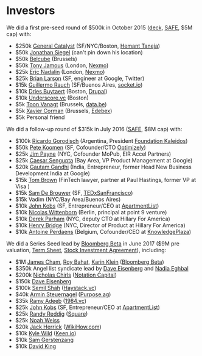 # Investors

We did a first pre-seed round of $500k in October 2015 \([deck](https://www.dropbox.com/s/klwxkewuf9mnjy1/OpenCollective.pdf?dl=0), [SAFE](https://www.ycombinator.com/docs/SAFE_Cap.rtf), $5M cap\) with:

* $250k [General Catalyst](http://generalcatalyst.com) \(SF/NYC/Boston, [Hemant Taneja](https://www.linkedin.com/in/hemanttaneja)\) 
* $50k [Jonathan Siegel](https://www.linkedin.com/in/jsiegel) \(can't pin down his location\)
* $50k [Belcube](http://belcube.com) \(Brussels\)
* $50k [Tony Jamous](https://www.linkedin.com/in/teljamou) \(London, [Nexmo](https://nexmo.com)\)
* $25k [Eric Nadalin](https://uk.linkedin.com/in/enadalin) \(London, [Nexmo](https://nexmo.com)\)
* $25k [Brian Larson](https://www.linkedin.com/in/brian-larson-43904010) \(SF, engineer at Google, Twitter\)
* $15k [Guillermo Rauch](https://twitter.com/rauchg) \(SF/Buenos Aires, [socket.io](http://socket.io)\)
* $10k [Dries Buytaert](http://buytaert.net) \(Boston, [Drupal](https://drupal.org)\)
* $10k [Underscore.vc](http://underscore.vc) \(Boston\)
* $5k [Toon Vanagt](https://www.linkedin.com/in/toonvanagt) \(Brussels, [data.be](http://data.be)\)
* $5k [Xavier Corman](https://www.linkedin.com/in/xaviercorman) \(Brussels, [Edebex](http://edebex.com)\)
* $5k Personal friend

We did a follow-up round of $315k in July 2016 \([SAFE](https://www.ycombinator.com/docs/SAFE_Cap.rtf), $8M cap\) with:

* $100k [Ricardo Gorodisch](https://www.linkedin.com/in/ricardo-gorodisch-9b057889) \(Argentina, President [Foundation Kaleidos](http://www.fundacionkaleidos.org/)\)
* $50k [Pete Koomen](https://www.linkedin.com/in/petekoomen) \(SF, Cofounder/CTO [Optimizely](http://optimizely.com)\)
* $25k [Jim Payne](https://www.linkedin.com/in/jpayne) \(NYC, Cofounder MoPub, EIR Accel Partners\)
* $25k [Caesar Sengupta](https://www.linkedin.com/in/caesar-sengupta-2743b) \(Bay Area, VP Product Management at Google\)
* $20k [Gautam Gandhi](https://www.linkedin.com/in/gkgandhi) \(India, Entrepreneur, former Head New Business Development India at Google\)
* $15k [Tom Brown](https://www.linkedin.com/in/tpbrown5) \(FinTech lawyer, partner at Paul Hastings, former VP at Visa \)
* $15k [Sam De Brouwer](https://www.linkedin.com/in/sam-de-brouwer-b0a34122) \(SF, [TEDxSanFrancisco](http://www.tedxsanfrancisco.com)\)
* $15k Vadim \(NYC/Bay Area/Buenos Aires\)
* $10k [John Kobs](https://www.linkedin.com/in/johnkobs) \(SF, Entrepreneur/CEO at [ApartmentList](http://ApartmentList.com)\)
* $10k [Nicolas Wittenborn](https://www.linkedin.com/in/nicolaswittenborn) \(Berlin, principal at point 9 venture\)
* $10k [Derek Parham](https://www.linkedin.com/in/derek-parham-b7b5504) \(NYC, deputy CTO at Hillary For America\)
* $10k [Henry Bridge](https://www.linkedin.com/in/hbridge) \(NYC, Director of Product at Hillary For America\)
* $10k [Antoine Perdaens](https://www.linkedin.com/in/antoineperdaens) \(Belgium, Cofounder/CEO at [KnowledgePlaza](http://knowledgeplaza.net)\)

We did a Series Seed lead by [Bloomberg Beta](https://www.bloombergbeta.com) in June 2017 \($9M pre valuation, [Term Sheet](https://www.dropbox.com/s/wa41eciscon8agv/Open%20Collective%20-%20Series%20Seed%20Term%20Sheet.pdf?dl=0), [Stock Investment Agreement](https://www.dropbox.com/s/ial1g8cfr2apn73/Open%20Collective%20-%20Stock%20Investment%20Agreement%20%28Series%20Seed%29.redacted.pdf?dl=0)\), including:

* $1M [James Cham](https://www.linkedin.com/in/jcham), [Roy Bahat](https://www.linkedin.com/in/roybahat/), [Karin Klein](https://www.linkedin.com/in/karinklein/) \([Bloomberg Beta](https://www.bloombergbeta.com)\)
* $350k Angel list syndicate lead by [Dave Eisenberg](https://www.linkedin.com/in/daveeisenberg/) and [Nadia Eghbal](https://www.linkedin.com/in/nadiaeghbal/)
* $200k [Nicholas Chirls](https://www.linkedin.com/in/nchirls/) \([Notation Capital](http://notationcapital.com)\)
* $150k [Dave Eisenberg](https://www.linkedin.com/in/daveeisenberg/)
* $100k [Semil Shah](https://www.linkedin.com/in/semilshah/) \([Haystack.vc](http://haystack.vc)\)
* $40k [Armin Steuernagel](https://www.linkedin.com/in/armin-steuernagel-9719b1b/) \([Purpose.ag](http://purpose-economy.org/en/)\)
* $35k [Ramy Adeeb](https://www.linkedin.com/in/ramyadeeb/) \([1984.vc](https://1984.vc)\)
* $25k [John Kobs](https://www.linkedin.com/in/johnkobs) \(SF, Entrepreneur/CEO at [ApartmentList](http://ApartmentList.com)\)
* $25k [Randy Reddig](https://www.linkedin.com/in/ydnar/) \([Square](https://square.com)\)
* $25k [Noah Weiss](https://www.linkedin.com/in/noahw/)
* $20k [Jack Herrick](https://www.linkedin.com/in/jackherrick/) \([WikiHow.com](https://wikihow.com)\)
* $10k [Kyle Wild](https://www.linkedin.com/in/kylewild/) \([Keen.io](https://keen.io)\)
* $10k [Sam Gerstenzang](https://www.linkedin.com/in/samgerstenzang/)
* $10k [David King](https://www.linkedin.com/in/davidkingsf/)

